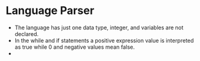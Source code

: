 # Language Parser

- The language has just one data type, integer, and variables are not declared.
- In the while and if statements a positive expression value is interpreted as true while 0 and negative values mean false.
- 
